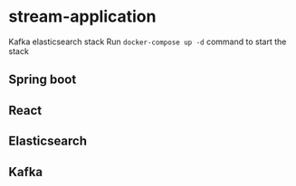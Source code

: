 # stream-application
Kafka elasticsearch stack
Run ```docker-compose up -d``` command to start the stack
## Spring boot 
## React
## Elasticsearch
## Kafka
